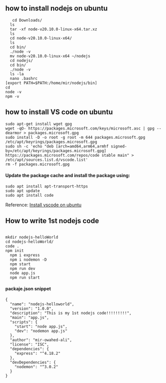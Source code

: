 ## how to install nodejs on ubuntu
```
   cd Downloads/
  ls  
  tar -xf node-v20.10.0-linux-x64.tar.xz 
  ls
  cd node-v20.10.0-linux-x64/
  ls
  cd bin/
  ./node -v
  mv node-v20.10.0-linux-x64 ~/nodejs
  cd nodejs/
  cd bin/
  ./node -v
  ls -la
  nano .bashrc 
[export PATH=$PATH:/home/mir/nodejs/bin]
cd
node -v
npm -v
```
## how to install VS code on ubuntu
```
sudo apt-get install wget gpg
wget -qO- https://packages.microsoft.com/keys/microsoft.asc | gpg --dearmor > packages.microsoft.gpg
sudo install -D -o root -g root -m 644 packages.microsoft.gpg /etc/apt/keyrings/packages.microsoft.gpg
sudo sh -c 'echo "deb [arch=amd64,arm64,armhf signed-by=/etc/apt/keyrings/packages.microsoft.gpg] https://packages.microsoft.com/repos/code stable main" > /etc/apt/sources.list.d/vscode.list'
rm -f packages.microsoft.gpg
```
#### Update the package cache and install the package using:
```
sudo apt install apt-transport-https
sudo apt update
sudo apt install code
```
Reference: [Install vscode on ubuntu](https://code.visualstudio.com/docs/setup/linux)


## How to write 1st nodejs code 

```

mkdir nodejs-helloWorld
cd nodejs-helloWorld/
code .
npm init
  npm i express
  npm i nodemon -D
  npm start
  npm run dev
  node app.js
  npm run start
```
#### packaje.json snippet
```
{
  "name": "nodejs-helloworld",
  "version": "1.0.0",
  "description": "This is my 1st nodejs code!!!!!!!!!",
  "main": "app.js",
  "scripts": {
    "start": "node app.js",
    "dev": "nodemon app.js"
  },
  "author": "mir-owahed-ali",
  "license": "ISC",
  "dependencies": {
    "express": "^4.18.2"
  },
  "devDependencies": {
    "nodemon": "^3.0.2"
  }
}
```
